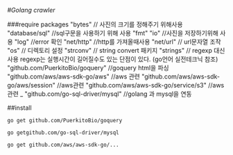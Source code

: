 *#Golang crawler*

###require packages
"bytes" // 사진의 크기를 정해주기 위해사용
"database/sql" //sql구문을 사용하기 위해 사용
"fmt"
"io" //사진을 저장하기위해 사용
"log" //error 확인
"net/http" //http를 가져올때사용
"net/url" // url문자열 조작
"os" // 디렉토리 설정 
"strconv" // string convert 패키지
"strings" // regexp 대신 사용 regexp는 실행시간이 길어질수도 있는 단점이 있다. (go언어 실전테크닉 참조)
"github.com/PuerkitoBio/goquery" //goquery html을 파싱
"github.com/aws/aws-sdk-go/aws"     //aws 관련
"github.com/aws/aws-sdk-go/aws/session" //aws관련
"github.com/aws/aws-sdk-go/service/s3" //aws관련
_ "github.com/go-sql-driver/mysql" //golang 과 mysql을 연동


##install 

`go get github.com/PuerkitoBio/goquery`

`go getgithub.com/go-sql-driver/mysql`

`go get github.com/aws/aws-sdk-go/...`

